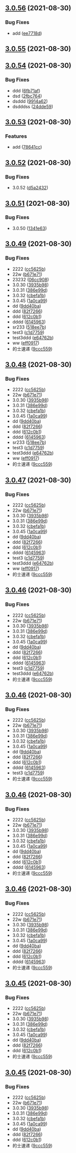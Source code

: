 ## [3.0.56](https://github.com/myNameCao/node/compare/3.0.55...3.0.56) (2021-08-30)


### Bug Fixes

* add ([ee7718d](https://github.com/myNameCao/node/commit/ee7718dd22a0396be863d20a6413afb1ed43b88b))



## [3.0.55](https://github.com/myNameCao/node/compare/3.0.54...3.0.55) (2021-08-30)



## [3.0.54](https://github.com/myNameCao/node/compare/3.0.53...3.0.54) (2021-08-30)


### Bug Fixes

* ddd ([6fb71af](https://github.com/myNameCao/node/commit/6fb71af17c73fa9408a66421aaa0f2f5baa6b9c9))
* dsd ([2fbc764](https://github.com/myNameCao/node/commit/2fbc764401132d7ac5d497f2aef1d4b1eeaa5461))
* dsddd ([9914a62](https://github.com/myNameCao/node/commit/9914a624070819c7e86e50a15cce4ce574e07789))
* dsdddss ([24dde59](https://github.com/myNameCao/node/commit/24dde59688740bd8d517e72e6527a5c391032fae))



## [3.0.53](https://github.com/myNameCao/node/compare/3.0.52...3.0.53) (2021-08-30)


### Features

* add ([78641cc](https://github.com/myNameCao/node/commit/78641cc128751f2fff58a364108ee5a9f42365ae))



## [3.0.52](https://github.com/myNameCao/node/compare/3.0.51...3.0.52) (2021-08-30)


### Bug Fixes

* 3.0.52 ([d5a2432](https://github.com/myNameCao/node/commit/d5a2432b0dbdf4c206b08791274e62accdebeb53))



## [3.0.51](https://github.com/myNameCao/node/compare/3.0.49...3.0.51) (2021-08-30)


### Bug Fixes

* 3.0.50 ([1341e63](https://github.com/myNameCao/node/commit/1341e638ece792e0f65d52cb08e83ee35fb0e165))



## [3.0.49](https://github.com/myNameCao/node/compare/3.0.29...3.0.49) (2021-08-30)


### Bug Fixes

* 2222 ([cc5625b](https://github.com/myNameCao/node/commit/cc5625baf356fa71398dfb5b53431ad1f7c9b084))
* 22w ([b671e71](https://github.com/myNameCao/node/commit/b671e71519dc8ae5cca86e51b060da2b77dc29c5))
* 23232 ([06cc908](https://github.com/myNameCao/node/commit/06cc9082697fa093f8f284aec71ff899952a999a))
* 3.0.30 ([3935b98](https://github.com/myNameCao/node/commit/3935b985e02e41838c7dc89f49427dc9185ca981))
* 3.0.31 ([386e99d](https://github.com/myNameCao/node/commit/386e99d29e5224ac7705b0a3611d234951c776dd))
* 3.0.32 ([cbefa1b](https://github.com/myNameCao/node/commit/cbefa1ba74ccbeb5db83875f0ff0c8078f9f4b73))
* 3.0.45 ([1a0ca99](https://github.com/myNameCao/node/commit/1a0ca9905716b898e4f7c61d827bdcae9dfb1a76))
* dd ([9dd40ba](https://github.com/myNameCao/node/commit/9dd40bacc6c09c647eb85661aa9530de5b587965))
* ddd ([82f7266](https://github.com/myNameCao/node/commit/82f7266ef68532fc9ca1389e8e3b41987970a97f))
* ddd ([612c0b1](https://github.com/myNameCao/node/commit/612c0b1b4e40f2acff6a678cc8ed032822bd3cb9))
* dddd ([6145963](https://github.com/myNameCao/node/commit/61459634eca797f120ce1a9a23f57440a4707bdb))
* sr233 ([518ee7b](https://github.com/myNameCao/node/commit/518ee7b44234419dd0cf4981a7c852fdd8dfd66d))
* test3 ([c1d7759](https://github.com/myNameCao/node/commit/c1d77593ebf91f20fa85a608fed83f2b34502494))
* test3ddd ([e64762b](https://github.com/myNameCao/node/commit/e64762b0dd535d6d4f0a4fac25c068f6e327dae3))
* ww ([eff0917](https://github.com/myNameCao/node/commit/eff09176b3b061743ac296ef2dd72b25676426e6))
* 的士速递 ([9ccc559](https://github.com/myNameCao/node/commit/9ccc55954f3271f9155fabff70f2b0b166424ebb))



## [3.0.48](https://github.com/myNameCao/node/compare/3.0.29...3.0.48) (2021-08-30)


### Bug Fixes

* 2222 ([cc5625b](https://github.com/myNameCao/node/commit/cc5625baf356fa71398dfb5b53431ad1f7c9b084))
* 22w ([b671e71](https://github.com/myNameCao/node/commit/b671e71519dc8ae5cca86e51b060da2b77dc29c5))
* 3.0.30 ([3935b98](https://github.com/myNameCao/node/commit/3935b985e02e41838c7dc89f49427dc9185ca981))
* 3.0.31 ([386e99d](https://github.com/myNameCao/node/commit/386e99d29e5224ac7705b0a3611d234951c776dd))
* 3.0.32 ([cbefa1b](https://github.com/myNameCao/node/commit/cbefa1ba74ccbeb5db83875f0ff0c8078f9f4b73))
* 3.0.45 ([1a0ca99](https://github.com/myNameCao/node/commit/1a0ca9905716b898e4f7c61d827bdcae9dfb1a76))
* dd ([9dd40ba](https://github.com/myNameCao/node/commit/9dd40bacc6c09c647eb85661aa9530de5b587965))
* ddd ([82f7266](https://github.com/myNameCao/node/commit/82f7266ef68532fc9ca1389e8e3b41987970a97f))
* ddd ([612c0b1](https://github.com/myNameCao/node/commit/612c0b1b4e40f2acff6a678cc8ed032822bd3cb9))
* dddd ([6145963](https://github.com/myNameCao/node/commit/61459634eca797f120ce1a9a23f57440a4707bdb))
* sr233 ([518ee7b](https://github.com/myNameCao/node/commit/518ee7b44234419dd0cf4981a7c852fdd8dfd66d))
* test3 ([c1d7759](https://github.com/myNameCao/node/commit/c1d77593ebf91f20fa85a608fed83f2b34502494))
* test3ddd ([e64762b](https://github.com/myNameCao/node/commit/e64762b0dd535d6d4f0a4fac25c068f6e327dae3))
* ww ([eff0917](https://github.com/myNameCao/node/commit/eff09176b3b061743ac296ef2dd72b25676426e6))
* 的士速递 ([9ccc559](https://github.com/myNameCao/node/commit/9ccc55954f3271f9155fabff70f2b0b166424ebb))



## [3.0.47](https://github.com/myNameCao/node/compare/3.0.29...3.0.47) (2021-08-30)


### Bug Fixes

* 2222 ([cc5625b](https://github.com/myNameCao/node/commit/cc5625baf356fa71398dfb5b53431ad1f7c9b084))
* 22w ([b671e71](https://github.com/myNameCao/node/commit/b671e71519dc8ae5cca86e51b060da2b77dc29c5))
* 3.0.30 ([3935b98](https://github.com/myNameCao/node/commit/3935b985e02e41838c7dc89f49427dc9185ca981))
* 3.0.31 ([386e99d](https://github.com/myNameCao/node/commit/386e99d29e5224ac7705b0a3611d234951c776dd))
* 3.0.32 ([cbefa1b](https://github.com/myNameCao/node/commit/cbefa1ba74ccbeb5db83875f0ff0c8078f9f4b73))
* 3.0.45 ([1a0ca99](https://github.com/myNameCao/node/commit/1a0ca9905716b898e4f7c61d827bdcae9dfb1a76))
* dd ([9dd40ba](https://github.com/myNameCao/node/commit/9dd40bacc6c09c647eb85661aa9530de5b587965))
* ddd ([82f7266](https://github.com/myNameCao/node/commit/82f7266ef68532fc9ca1389e8e3b41987970a97f))
* ddd ([612c0b1](https://github.com/myNameCao/node/commit/612c0b1b4e40f2acff6a678cc8ed032822bd3cb9))
* dddd ([6145963](https://github.com/myNameCao/node/commit/61459634eca797f120ce1a9a23f57440a4707bdb))
* test3 ([c1d7759](https://github.com/myNameCao/node/commit/c1d77593ebf91f20fa85a608fed83f2b34502494))
* test3ddd ([e64762b](https://github.com/myNameCao/node/commit/e64762b0dd535d6d4f0a4fac25c068f6e327dae3))
* ww ([eff0917](https://github.com/myNameCao/node/commit/eff09176b3b061743ac296ef2dd72b25676426e6))
* 的士速递 ([9ccc559](https://github.com/myNameCao/node/commit/9ccc55954f3271f9155fabff70f2b0b166424ebb))



## [3.0.46](https://github.com/myNameCao/node/compare/3.0.29...3.0.46) (2021-08-30)


### Bug Fixes

* 2222 ([cc5625b](https://github.com/myNameCao/node/commit/cc5625baf356fa71398dfb5b53431ad1f7c9b084))
* 22w ([b671e71](https://github.com/myNameCao/node/commit/b671e71519dc8ae5cca86e51b060da2b77dc29c5))
* 3.0.30 ([3935b98](https://github.com/myNameCao/node/commit/3935b985e02e41838c7dc89f49427dc9185ca981))
* 3.0.31 ([386e99d](https://github.com/myNameCao/node/commit/386e99d29e5224ac7705b0a3611d234951c776dd))
* 3.0.32 ([cbefa1b](https://github.com/myNameCao/node/commit/cbefa1ba74ccbeb5db83875f0ff0c8078f9f4b73))
* 3.0.45 ([1a0ca99](https://github.com/myNameCao/node/commit/1a0ca9905716b898e4f7c61d827bdcae9dfb1a76))
* dd ([9dd40ba](https://github.com/myNameCao/node/commit/9dd40bacc6c09c647eb85661aa9530de5b587965))
* ddd ([82f7266](https://github.com/myNameCao/node/commit/82f7266ef68532fc9ca1389e8e3b41987970a97f))
* ddd ([612c0b1](https://github.com/myNameCao/node/commit/612c0b1b4e40f2acff6a678cc8ed032822bd3cb9))
* dddd ([6145963](https://github.com/myNameCao/node/commit/61459634eca797f120ce1a9a23f57440a4707bdb))
* test3 ([c1d7759](https://github.com/myNameCao/node/commit/c1d77593ebf91f20fa85a608fed83f2b34502494))
* test3ddd ([e64762b](https://github.com/myNameCao/node/commit/e64762b0dd535d6d4f0a4fac25c068f6e327dae3))
* 的士速递 ([9ccc559](https://github.com/myNameCao/node/commit/9ccc55954f3271f9155fabff70f2b0b166424ebb))



## [3.0.46](https://github.com/myNameCao/node/compare/3.0.29...3.0.46) (2021-08-30)


### Bug Fixes

* 2222 ([cc5625b](https://github.com/myNameCao/node/commit/cc5625baf356fa71398dfb5b53431ad1f7c9b084))
* 22w ([b671e71](https://github.com/myNameCao/node/commit/b671e71519dc8ae5cca86e51b060da2b77dc29c5))
* 3.0.30 ([3935b98](https://github.com/myNameCao/node/commit/3935b985e02e41838c7dc89f49427dc9185ca981))
* 3.0.31 ([386e99d](https://github.com/myNameCao/node/commit/386e99d29e5224ac7705b0a3611d234951c776dd))
* 3.0.32 ([cbefa1b](https://github.com/myNameCao/node/commit/cbefa1ba74ccbeb5db83875f0ff0c8078f9f4b73))
* 3.0.45 ([1a0ca99](https://github.com/myNameCao/node/commit/1a0ca9905716b898e4f7c61d827bdcae9dfb1a76))
* dd ([9dd40ba](https://github.com/myNameCao/node/commit/9dd40bacc6c09c647eb85661aa9530de5b587965))
* ddd ([82f7266](https://github.com/myNameCao/node/commit/82f7266ef68532fc9ca1389e8e3b41987970a97f))
* ddd ([612c0b1](https://github.com/myNameCao/node/commit/612c0b1b4e40f2acff6a678cc8ed032822bd3cb9))
* dddd ([6145963](https://github.com/myNameCao/node/commit/61459634eca797f120ce1a9a23f57440a4707bdb))
* test3 ([c1d7759](https://github.com/myNameCao/node/commit/c1d77593ebf91f20fa85a608fed83f2b34502494))
* 的士速递 ([9ccc559](https://github.com/myNameCao/node/commit/9ccc55954f3271f9155fabff70f2b0b166424ebb))



## [3.0.46](https://github.com/myNameCao/node/compare/3.0.29...3.0.46) (2021-08-30)


### Bug Fixes

* 2222 ([cc5625b](https://github.com/myNameCao/node/commit/cc5625baf356fa71398dfb5b53431ad1f7c9b084))
* 22w ([b671e71](https://github.com/myNameCao/node/commit/b671e71519dc8ae5cca86e51b060da2b77dc29c5))
* 3.0.30 ([3935b98](https://github.com/myNameCao/node/commit/3935b985e02e41838c7dc89f49427dc9185ca981))
* 3.0.31 ([386e99d](https://github.com/myNameCao/node/commit/386e99d29e5224ac7705b0a3611d234951c776dd))
* 3.0.32 ([cbefa1b](https://github.com/myNameCao/node/commit/cbefa1ba74ccbeb5db83875f0ff0c8078f9f4b73))
* 3.0.45 ([1a0ca99](https://github.com/myNameCao/node/commit/1a0ca9905716b898e4f7c61d827bdcae9dfb1a76))
* dd ([9dd40ba](https://github.com/myNameCao/node/commit/9dd40bacc6c09c647eb85661aa9530de5b587965))
* ddd ([82f7266](https://github.com/myNameCao/node/commit/82f7266ef68532fc9ca1389e8e3b41987970a97f))
* ddd ([612c0b1](https://github.com/myNameCao/node/commit/612c0b1b4e40f2acff6a678cc8ed032822bd3cb9))
* dddd ([6145963](https://github.com/myNameCao/node/commit/61459634eca797f120ce1a9a23f57440a4707bdb))
* 的士速递 ([9ccc559](https://github.com/myNameCao/node/commit/9ccc55954f3271f9155fabff70f2b0b166424ebb))



## [3.0.46](https://github.com/myNameCao/node/compare/3.0.29...3.0.46) (2021-08-30)


### Bug Fixes

* 2222 ([cc5625b](https://github.com/myNameCao/node/commit/cc5625baf356fa71398dfb5b53431ad1f7c9b084))
* 22w ([b671e71](https://github.com/myNameCao/node/commit/b671e71519dc8ae5cca86e51b060da2b77dc29c5))
* 3.0.30 ([3935b98](https://github.com/myNameCao/node/commit/3935b985e02e41838c7dc89f49427dc9185ca981))
* 3.0.31 ([386e99d](https://github.com/myNameCao/node/commit/386e99d29e5224ac7705b0a3611d234951c776dd))
* 3.0.32 ([cbefa1b](https://github.com/myNameCao/node/commit/cbefa1ba74ccbeb5db83875f0ff0c8078f9f4b73))
* 3.0.45 ([1a0ca99](https://github.com/myNameCao/node/commit/1a0ca9905716b898e4f7c61d827bdcae9dfb1a76))
* dd ([9dd40ba](https://github.com/myNameCao/node/commit/9dd40bacc6c09c647eb85661aa9530de5b587965))
* ddd ([82f7266](https://github.com/myNameCao/node/commit/82f7266ef68532fc9ca1389e8e3b41987970a97f))
* ddd ([612c0b1](https://github.com/myNameCao/node/commit/612c0b1b4e40f2acff6a678cc8ed032822bd3cb9))
* dddd ([6145963](https://github.com/myNameCao/node/commit/61459634eca797f120ce1a9a23f57440a4707bdb))
* 的士速递 ([9ccc559](https://github.com/myNameCao/node/commit/9ccc55954f3271f9155fabff70f2b0b166424ebb))



## [3.0.45](https://github.com/myNameCao/node/compare/3.0.29...3.0.45) (2021-08-30)


### Bug Fixes

* 2222 ([cc5625b](https://github.com/myNameCao/node/commit/cc5625baf356fa71398dfb5b53431ad1f7c9b084))
* 22w ([b671e71](https://github.com/myNameCao/node/commit/b671e71519dc8ae5cca86e51b060da2b77dc29c5))
* 3.0.30 ([3935b98](https://github.com/myNameCao/node/commit/3935b985e02e41838c7dc89f49427dc9185ca981))
* 3.0.31 ([386e99d](https://github.com/myNameCao/node/commit/386e99d29e5224ac7705b0a3611d234951c776dd))
* 3.0.32 ([cbefa1b](https://github.com/myNameCao/node/commit/cbefa1ba74ccbeb5db83875f0ff0c8078f9f4b73))
* 3.0.45 ([1a0ca99](https://github.com/myNameCao/node/commit/1a0ca9905716b898e4f7c61d827bdcae9dfb1a76))
* dd ([9dd40ba](https://github.com/myNameCao/node/commit/9dd40bacc6c09c647eb85661aa9530de5b587965))
* ddd ([82f7266](https://github.com/myNameCao/node/commit/82f7266ef68532fc9ca1389e8e3b41987970a97f))
* ddd ([612c0b1](https://github.com/myNameCao/node/commit/612c0b1b4e40f2acff6a678cc8ed032822bd3cb9))
* 的士速递 ([9ccc559](https://github.com/myNameCao/node/commit/9ccc55954f3271f9155fabff70f2b0b166424ebb))



## [3.0.45](https://github.com/myNameCao/node/compare/3.0.29...3.0.45) (2021-08-30)


### Bug Fixes

* 2222 ([cc5625b](https://github.com/myNameCao/node/commit/cc5625baf356fa71398dfb5b53431ad1f7c9b084))
* 22w ([b671e71](https://github.com/myNameCao/node/commit/b671e71519dc8ae5cca86e51b060da2b77dc29c5))
* 3.0.30 ([3935b98](https://github.com/myNameCao/node/commit/3935b985e02e41838c7dc89f49427dc9185ca981))
* 3.0.31 ([386e99d](https://github.com/myNameCao/node/commit/386e99d29e5224ac7705b0a3611d234951c776dd))
* 3.0.32 ([cbefa1b](https://github.com/myNameCao/node/commit/cbefa1ba74ccbeb5db83875f0ff0c8078f9f4b73))
* 3.0.45 ([1a0ca99](https://github.com/myNameCao/node/commit/1a0ca9905716b898e4f7c61d827bdcae9dfb1a76))
* dd ([9dd40ba](https://github.com/myNameCao/node/commit/9dd40bacc6c09c647eb85661aa9530de5b587965))
* ddd ([82f7266](https://github.com/myNameCao/node/commit/82f7266ef68532fc9ca1389e8e3b41987970a97f))
* ddd ([612c0b1](https://github.com/myNameCao/node/commit/612c0b1b4e40f2acff6a678cc8ed032822bd3cb9))
* 的士速递 ([9ccc559](https://github.com/myNameCao/node/commit/9ccc55954f3271f9155fabff70f2b0b166424ebb))



